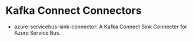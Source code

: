 # Kafka Connect Connectors

- azure-servicebus-sink-connector: A Kafka Connect Sink Connecter for Azure Service Bus.
